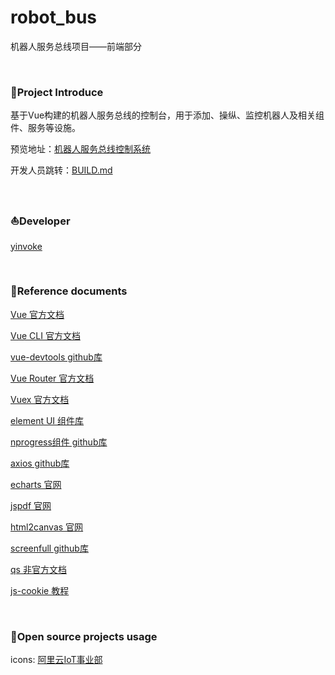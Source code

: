 # robot_bus
机器人服务总线项目——前端部分



<br>

### :orange_book:Project Introduce
基于Vue构建的机器人服务总线的控制台，用于添加、操纵、监控机器人及相关组件、服务等设施。

预览地址：[机器人服务总线控制系统]()

开发人员跳转：[BUILD.md](https://github.com/yinvoke/robot_bus/blob/master/BUILD.md)



<br>

### :boat:Developer

[yinvoke](https://github.com/yinvoke) 



<br>

### :book:Reference documents

[Vue 官方文档](https://cn.vuejs.org/v2/guide/)

[Vue CLI 官方文档](https://cli.vuejs.org/zh/guide/)

[vue-devtools github库](https://github.com/vuejs/vue-devtools)

[Vue Router 官方文档](https://router.vuejs.org/zh/)

[Vuex 官方文档](https://vuex.vuejs.org/zh/)

[element UI 组件库](https://element.eleme.cn/#/zh-CN)

[nprogress组件 github库](https://github.com/rstacruz/nprogress)

[axios github库](https://github.com/axios/axios)

[echarts 官网](https://echarts.baidu.com/)

[jspdf 官网](https://parall.ax/products/jspdf)

[html2canvas 官网](https://html2canvas.hertzen.com/)

[screenfull github库](https://github.com/sindresorhus/screenfull.js/)

[qs 非官方文档](https://www.npmjs.com/package/qs)

[js-cookie 教程](https://www.runoob.com/js/js-cookies.html)



<br>

### :love_letter:Open source projects usage
icons: [阿里云IoT事业部](https://www.iconfont.cn/collections/detail?spm=a313x.7781069.1998910419.d9df05512&cid=12507)

